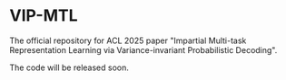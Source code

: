 # VIP-MTL
The official repository for ACL 2025 paper "Impartial Multi-task Representation Learning via Variance-invariant Probabilistic Decoding".

The code will be released soon.
